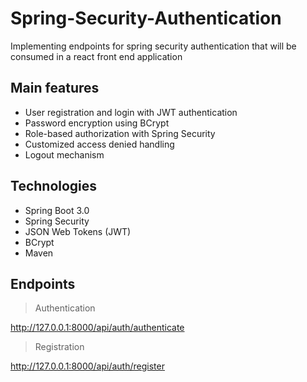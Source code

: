 # Spring-Security-Authentication
Implementing endpoints for spring security authentication that will be consumed in a react front end application

## Main features
* User registration and login with JWT authentication
* Password encryption using BCrypt
* Role-based authorization with Spring Security
* Customized access denied handling
* Logout mechanism

## Technologies
* Spring Boot 3.0
* Spring Security
* JSON Web Tokens (JWT)
* BCrypt
* Maven

## Endpoints
> Authentication

http://127.0.0.1:8000/api/auth/authenticate

> Registration

http://127.0.0.1:8000/api/auth/register
